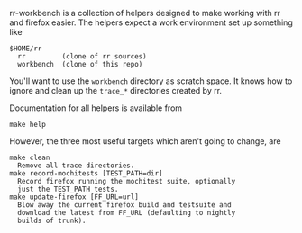 rr-workbench is a collection of helpers designed to make working with
rr and firefox easier.  The helpers expect a work environment set up
something like

    $HOME/rr
      rr         (clone of rr sources)
      workbench  (clone of this repo)

You'll want to use the `workbench` directory as scratch space.  It
knows how to ignore and clean up the `trace_*` directories created by
rr.

Documentation for all helpers is available from

    make help

However, the three most useful targets which aren't going to change,
are

    make clean
      Remove all trace directories.
    make record-mochitests [TEST_PATH=dir]
      Record firefox running the mochitest suite, optionally
      just the TEST_PATH tests.
    make update-firefox [FF_URL=url]
      Blow away the current firefox build and testsuite and
      download the latest from FF_URL (defaulting to nightly
      builds of trunk).
